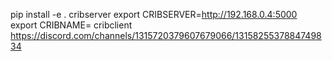 pip install -e .
cribserver
export CRIBSERVER=http://192.168.0.4:5000
export CRIBNAME=<your name>
cribclient
https://discord.com/channels/1315720379607679066/1315825537884749834